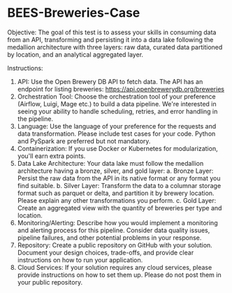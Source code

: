 # BEES-Breweries-Case
Objective:
The goal of this test is to assess your skills in consuming data from an API, transforming and persisting it into a data lake following the medallion architecture with three layers: raw data, curated data partitioned by location, and an analytical aggregated layer.

Instructions:
1. API: Use the Open Brewery DB API to fetch data. The API has an endpoint for listing breweries: <https://api.openbrewerydb.org/breweries>
2. Orchestration Tool: Choose the orchestration tool of your preference (Airflow, Luigi, Mage etc.) to build a data pipeline. We're interested in seeing your ability to handle scheduling, retries, and error handling in the pipeline.
3. Language: Use the language of your preference for the requests and data transformation. Please include test cases for your code. Python and PySpark are preferred but not mandatory.
4. Containerization: If you use Docker or Kubernetes for modularization, you'll earn extra points.
5. Data Lake Architecture: Your data lake must follow the medallion architecture having a bronze, silver, and gold layer:
  a. Bronze Layer: Persist the raw data from the API in its native format or any format you find suitable.
  b. Silver Layer: Transform the data to a columnar storage format such as parquet or delta, and partition it by brewery location. Please explain any other transformations you perform.
  c. Gold Layer: Create an aggregated view with the quantity of breweries per type and location.
7. Monitoring/Alerting: Describe how you would implement a monitoring and alerting process for this pipeline. Consider data quality issues, pipeline failures, and other potential problems in your response.
8. Repository: Create a public repository on GitHub with your solution. Document your design choices, trade-offs, and provide clear instructions on how to run your application.
9. Cloud Services: If your solution requires any cloud services, please provide instructions on how to set them up. Please do not post them in your public repository.
